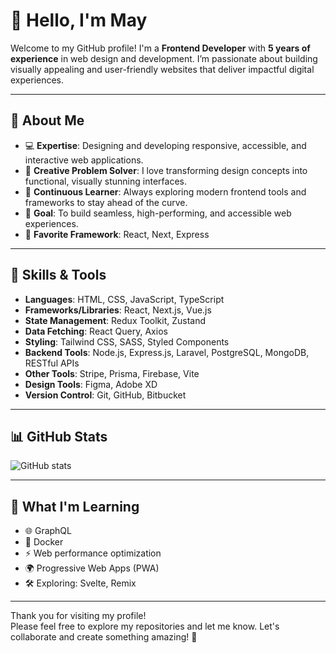 # 👋 Hello, I'm May

Welcome to my GitHub profile! I'm a **Frontend Developer** with **5 years of experience** in web design and development. I’m passionate about building visually appealing and user-friendly websites that deliver impactful digital experiences.

---

## 🌟 About Me

- 💻 **Expertise**: Designing and developing responsive, accessible, and interactive web applications.
- 🎨 **Creative Problem Solver**: I love transforming design concepts into functional, visually stunning interfaces.
- 🌱 **Continuous Learner**: Always exploring modern frontend tools and frameworks to stay ahead of the curve.
- 🎯 **Goal**: To build seamless, high-performing, and accessible web experiences.
- 💖 **Favorite Framework**: React, Next, Express

---

## 🚀 Skills & Tools

- **Languages**: HTML, CSS, JavaScript, TypeScript  
- **Frameworks/Libraries**: React, Next.js, Vue.js  
- **State Management**: Redux Toolkit, Zustand  
- **Data Fetching**: React Query, Axios  
- **Styling**: Tailwind CSS, SASS, Styled Components  
- **Backend Tools**: Node.js, Express.js, Laravel, PostgreSQL, MongoDB, RESTful APIs  
- **Other Tools**: Stripe, Prisma, Firebase, Vite  
- **Design Tools**: Figma, Adobe XD  
- **Version Control**: Git, GitHub, Bitbucket

---

## 📊 GitHub Stats

![GitHub stats](https://github-readme-stats.vercel.app/api?username=mmm-maymyatmon&show_icons=true&theme=radical)

---

## 🌱 What I'm Learning

- 🌐 GraphQL  
- 🐳 Docker  
- ⚡ Web performance optimization  
- 🌍 Progressive Web Apps (PWA)  
- 🛠️ Exploring: Svelte, Remix

---

Thank you for visiting my profile!  
Please feel free to explore my repositories and let me know. Let's collaborate and create something amazing! 🚀
